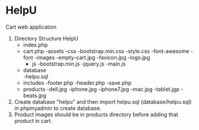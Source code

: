# HelpU
Cart web application

1. Directory Structure
	HelpU	
	- index.php
	- cart.php
	-assets
		-css
		    -bootstrap.min.css
 		    -style.css
		-font-awesome
		-font
		-images
		    -empty-cart.jpg
		    -favicon.jpg
		    -logo.jpg
		- js
		  -bootstrap.min.js
		  -jquery.js
		  -main.js
	- database   
	    -helpu.sql
	- includes
		-footer.php
		-header.php
		-save.php
	- products
		-dell.jpg
		-iphone.jpg
		-iphone7.jpg
		-mac.jpg
		-tablet.jgp
		-beats.jpg
2. Create database "helpu" and then import helpu.sql (database/helpu.sql) in phpmyadmin to create database.
3. Product images should be in products directory before adding that product in cart.
